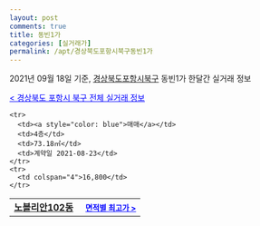 ```yaml
---
layout: post
comments: true
title: 동빈1가
categories: [실거래가]
permalink: /apt/경상북도포항시북구동빈1가
---
```


2021년 09월 18일 기준, <a href="/apt/경상북도포항시북구">경상북도포항시북구</a> 동빈1가 한달간 실거래 정보

<a style="color: blue;" href="/apt/경상북도포항시북구">< 경상북도 포항시 북구 전체 실거래 정보</a>
<!---- start ---->
<table>
  <tr>
    <td colspan="4" style="font-weight: bold;"><a href="/apt/경상북도포항시북구동빈1가노블리안102동">노블리안102동</a> &nbsp;&nbsp;&nbsp; <a style="color: blue; font-size: smaller;" href="/apt/경상북도포항시북구동빈1가노블리안102동">면적별 최고가 ></a></td>
  </tr>
    
    <tr>
      <td><a style="color: blue">매매</a></td>
      <td>4층</td>
      <td>73.18㎡</td>
      <td>계약일 2021-08-23</td>
    </tr>
    <tr>
      <td colspan="4">16,800</td>
    </tr>
      
</table>
<!---- end ---->
    